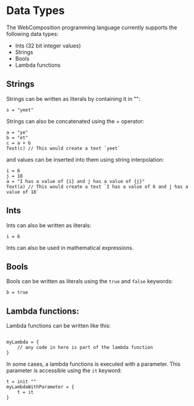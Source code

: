 ﻿# Data Types

The WebComposition programming language currently supports the following data types:

- Ints (32 bit integer values)
- Strings
- Bools
- Lambda functions

## Strings

Strings can be written as literals by containing it in "":

```wcp
s = "yeet"
```

Strings can also be concatenated using the + operator:

```wcp
a = "ye"
b = "et"
c = a + b
Text(c) // This would create a text `yeet`
```

and values can be inserted into them using string interpolation:

```
i = 6
j = 18
a = "I has a value of {i} and j has a value of {j}"
Text(a) // This would create a text `I has a value of 6 and j has a value of 18`
```

## Ints

Ints can also be written as literals:

```wcp
i = 6
```

Ints can also be used in mathematical expressions.

## Bools

Bools can be written as literals using the `true` and `false` keywords:
```wcp
b = true
```

## Lambda functions:

Lambda functions can be written like this:

```wcp

myLambda = {
    // any code in here is part of the lambda function
}
```

In some cases, a lambda functions is executed with a parameter. This parameter is accessible using the `it` keyword:

```wcp
t = init ""
myLambdaWithParameter = {
    t = it
}
```